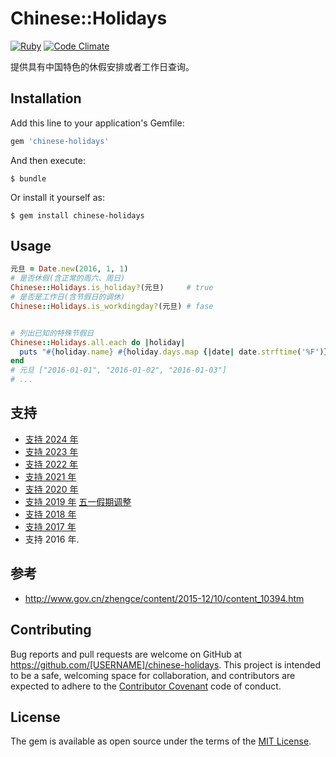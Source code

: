 # Chinese::Holidays

[![Ruby](https://github.com/bastengao/chinese-holidays-ruby/actions/workflows/ruby.yml/badge.svg)](https://github.com/bastengao/chinese-holidays-ruby/actions/workflows/ruby.yml) [![Code Climate](https://codeclimate.com/github/bastengao/chinese-holidays-ruby/badges/gpa.svg)](https://codeclimate.com/github/bastengao/chinese-holidays-ruby)

提供具有中国特色的休假安排或者工作日查询。

## Installation

Add this line to your application's Gemfile:

```ruby
gem 'chinese-holidays'
```

And then execute:

    $ bundle

Or install it yourself as:

    $ gem install chinese-holidays

## Usage

```ruby
元旦 = Date.new(2016, 1, 1)
# 是否休假(含正常的周六、周日)
Chinese::Holidays.is_holiday?(元旦)     # true
# 是否是工作日(含节假日的调休)
Chinese::Holidays.is_workdingday?(元旦) # fase


# 列出已知的特殊节假日
Chinese::Holidays.all.each do |holiday|
  puts "#{holiday.name} #{holiday.days.map {|date| date.strftime('%F')}}"
end
# 元旦 ["2016-01-01", "2016-01-02", "2016-01-03"]
# ...
```

## 支持

* [支持 2024 年](https://www.gov.cn/zhengce/content/202310/content_6911527.htm)
* [支持 2023 年](http://www.gov.cn/zhengce/content/2022-12/08/content_5730844.htm)
* [支持 2022 年](http://www.gov.cn/zhengce/content/2021-10/25/content_5644835.htm)
* [支持 2021 年](http://www.gov.cn/zhengce/content/2020-11/25/content_5564127.htm)
* [支持 2020 年](http://www.gov.cn/zhengce/content/2019-11/21/content_5454164.htm)
* [支持 2019 年](http://www.gov.cn/zhengce/content/2018-12/06/content_5346276.htm) [五一假期调整](http://www.gov.cn/zhengce/content/2019-03/22/content_5375877.htm)
* [支持 2018 年](http://www.gov.cn/zhengce/content/2017-11/30/content_5243579.htm)
* [支持 2017 年](http://www.gov.cn/zhengce/content/2016-12/01/content_5141603.htm)
* 支持 2016 年.

## 参考

* http://www.gov.cn/zhengce/content/2015-12/10/content_10394.htm

## Contributing

Bug reports and pull requests are welcome on GitHub at https://github.com/[USERNAME]/chinese-holidays. This project is intended to be a safe, welcoming space for collaboration, and contributors are expected to adhere to the [Contributor Covenant](http://contributor-covenant.org) code of conduct.

## License

The gem is available as open source under the terms of the [MIT License](http://opensource.org/licenses/MIT).
